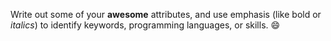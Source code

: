 Write out some of your **awesome** attributes, and use emphasis (like bold or _italics_) to identify keywords, programming languages, or skills. :smile:
